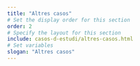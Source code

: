 ```yaml
---
title: "Altres casos"
# Set the display order for this section
order: 2
# Specify the layout for this section
include: casos-d-estudi/altres-casos.html
# Set variables
slogan: "Altres casos"
---
```

